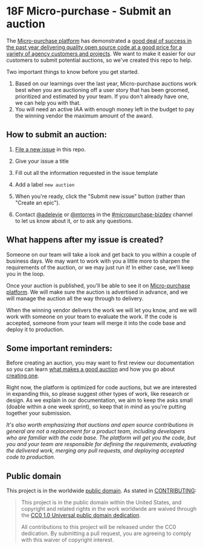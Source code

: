 # 18F Micro-purchase - Submit an auction
The [Micro-purchase platform](https://micropurchase.18f.gov) has demonstrated a [good deal of success in the past year delivering quality open source code at a good price for a variety of agency customers and projects](https://micropurchase.18f.gov/insights). We want to make it easier for our customers to submit potential auctions, so we've created this repo to help.

Two important things to know before you get started. 

1. Based on our learnings over the last year, Micro-purchase auctions work best when you are auctioning off a user story that has been groomed, prioritized and estimated by your team. If you don't already have one, we can help you with that. 
2. You will need an active IAA with enough money left in the budget to pay the winning vendor the maximum amount of the award.


## How to submit an auction:

1. [File a new issue](https://github.com/18F/micropurchase-auctions/issues/new) in this repo.

2. Give your issue a title

2. Fill out all the information requested in the issue template

3. Add a label `new auction`

4. When you're ready, click the "Submit new issue" button (rather than "Create an epic").

5. Contact [@adelevie](https://gsa-tts.slack.com/messages/@adelevie/) or [@mtorres](https://gsa-tts.slack.com/messages/@mtorres/) in the [#micropurchase-bizdev](https://gsa-tts.slack.com/messages/micropurchase-bizdev/) channel to let us know about it, or to ask any questions.

## What happens after my issue is created?
Someone on our team will take a look and get back to you within a couple of business days. We may want to work with you a little more to sharpen the requirements of the auction, or we may just run it! In either case, we'll keep you in the loop. 

Once your auction is published, you'll be able to see it on [Micro-purchase platform](https://micropurchase.18f.gov). We will make sure the auction is advertised in advance, and we will manage the auction all the way through to delivery.

When the winning vendor delivers the work we will let you know, and we will work with someone on your team to evaluate the work. If the code is accepted, someone from your team will merge it into the code base and deploy it to production.

## Some important reminders:

Before creating an auction, you may want to first review our documentation so you can learn [what makes a good auction](https://micropurchase.18f.gov/docs/getting_started) and how you go about [creating one](https://micropurchase.18f.gov/docs/getting_started).

Right now, the platform is optimized for code auctions, but we are interested in expanding this, so please suggest other types of work, like research or design. As we explain in our documentation, we aim to keep the asks small (doable within a one week sprint), so keep that in mind as you're putting together your submission.

_It's also worth emphasizing that auctions and open source contributions in general are not a replacement for a product team, including developers who are familiar with the code base. The platform will get you the code, but you and your team are responsible for defining the requirements, evaluating the delivered work, merging any pull requests, and deploying accepted code to production._


## Public domain

This project is in the worldwide [public domain](LICENSE.md). As stated in [CONTRIBUTING](CONTRIBUTING.md):

> This project is in the public domain within the United States, and copyright and related rights in the work worldwide are waived through the [CC0 1.0 Universal public domain dedication](https://creativecommons.org/publicdomain/zero/1.0/).
>
> All contributions to this project will be released under the CC0 dedication. By submitting a pull request, you are agreeing to comply with this waiver of copyright interest.

